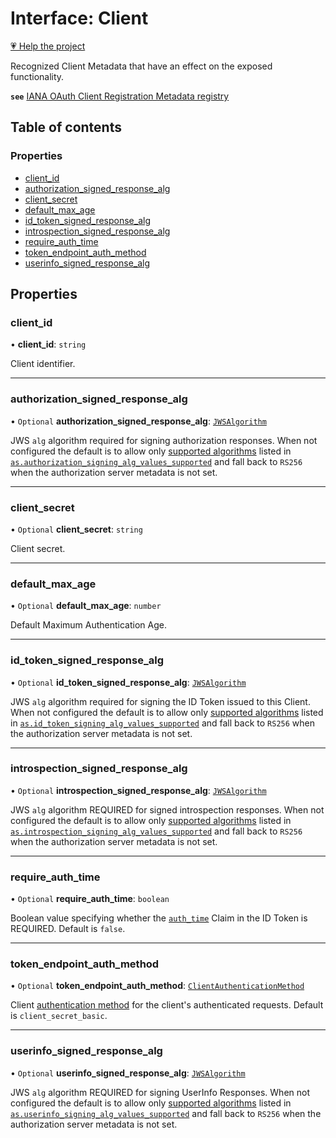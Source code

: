 # Interface: Client

[💗 Help the project](https://github.com/sponsors/panva)

Recognized Client Metadata that have an effect on the exposed functionality.

**`see`** [IANA OAuth Client Registration Metadata registry](https://www.iana.org/assignments/oauth-parameters/oauth-parameters.xhtml#client-metadata)

## Table of contents

### Properties

- [client\_id](Client.md#client_id)
- [authorization\_signed\_response\_alg](Client.md#authorization_signed_response_alg)
- [client\_secret](Client.md#client_secret)
- [default\_max\_age](Client.md#default_max_age)
- [id\_token\_signed\_response\_alg](Client.md#id_token_signed_response_alg)
- [introspection\_signed\_response\_alg](Client.md#introspection_signed_response_alg)
- [require\_auth\_time](Client.md#require_auth_time)
- [token\_endpoint\_auth\_method](Client.md#token_endpoint_auth_method)
- [userinfo\_signed\_response\_alg](Client.md#userinfo_signed_response_alg)

## Properties

### client\_id

• **client\_id**: `string`

Client identifier.

___

### authorization\_signed\_response\_alg

• `Optional` **authorization\_signed\_response\_alg**: [`JWSAlgorithm`](../types/JWSAlgorithm.md)

JWS `alg` algorithm required for signing authorization responses. When not
configured the default is
to allow only [supported algorithms](../types/JWSAlgorithm.md) listed in
[`as.authorization_signing_alg_values_supported`](AuthorizationServer.md#authorization_signing_alg_values_supported)
and fall back to `RS256` when the authorization server metadata is not set.

___

### client\_secret

• `Optional` **client\_secret**: `string`

Client secret.

___

### default\_max\_age

• `Optional` **default\_max\_age**: `number`

Default Maximum Authentication Age.

___

### id\_token\_signed\_response\_alg

• `Optional` **id\_token\_signed\_response\_alg**: [`JWSAlgorithm`](../types/JWSAlgorithm.md)

JWS `alg` algorithm required for signing the ID Token issued to this
Client. When not configured the default is
to allow only [supported algorithms](../types/JWSAlgorithm.md) listed in
[`as.id_token_signing_alg_values_supported`](AuthorizationServer.md#id_token_signing_alg_values_supported)
and fall back to `RS256` when the authorization server metadata is not set.

___

### introspection\_signed\_response\_alg

• `Optional` **introspection\_signed\_response\_alg**: [`JWSAlgorithm`](../types/JWSAlgorithm.md)

JWS `alg` algorithm REQUIRED for signed introspection responses. When not
configured the default is
to allow only [supported algorithms](../types/JWSAlgorithm.md) listed in
[`as.introspection_signing_alg_values_supported`](AuthorizationServer.md#introspection_signing_alg_values_supported)
and fall back to `RS256` when the authorization server metadata is not set.

___

### require\_auth\_time

• `Optional` **require\_auth\_time**: `boolean`

Boolean value specifying whether the [`auth_time`](IDToken.md#auth_time)
Claim in the ID Token is REQUIRED. Default is `false`.

___

### token\_endpoint\_auth\_method

• `Optional` **token\_endpoint\_auth\_method**: [`ClientAuthenticationMethod`](../types/ClientAuthenticationMethod.md)

Client [authentication method](../types/ClientAuthenticationMethod.md) for the
client's authenticated requests. Default is `client_secret_basic`.

___

### userinfo\_signed\_response\_alg

• `Optional` **userinfo\_signed\_response\_alg**: [`JWSAlgorithm`](../types/JWSAlgorithm.md)

JWS `alg` algorithm REQUIRED for signing UserInfo Responses. When not
configured the default is
to allow only [supported algorithms](../types/JWSAlgorithm.md) listed in
[`as.userinfo_signing_alg_values_supported`](AuthorizationServer.md#userinfo_signing_alg_values_supported)
and fall back to `RS256` when the authorization server metadata is not set.
